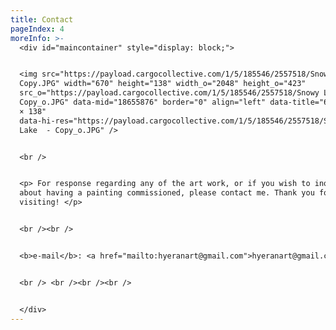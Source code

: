 ```yaml
---
title: Contact
pageIndex: 4
moreInfo: >-
  <div id="maincontainer" style="display: block;"> 


  <img src="https://payload.cargocollective.com/1/5/185546/2557518/Snowy Lake  -
  Copy.JPG" width="670" height="138" width_o="2048" height_o="423"
  src_o="https://payload.cargocollective.com/1/5/185546/2557518/Snowy Lake  -
  Copy_o.JPG" data-mid="18655876" border="0" align="left" data-title="670 — 670
  × 138"
  data-hi-res="https://payload.cargocollective.com/1/5/185546/2557518/Snowy
  Lake  - Copy_o.JPG" />


  <br /> 


  <p> For response regarding any of the art work, or if you wish to inquire
  about having a painting commissioned, please contact me. Thank you for
  visiting! </p> 


  <br /><br />


  <b>e-mail</b>: <a href="mailto:hyeranart@gmail.com">hyeranart@gmail.com</a> 


  <br /> <br /><br /><br /> 


  </div>
---
```


